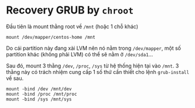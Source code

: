 # Recovery GRUB by `chroot`

Đầu tiên là mount thằng root về `/mnt` (hoặc 1 chỗ khác)

    mount /dev/mapper/centos-home /mnt

Do cái partition này đang xài LVM nên nó nằm trong `/dev/mapper`, một số partition khác (không phải LVM) có thể sẽ nằm ở `/dev/sda1`...

Sau đó, mount 3 thằng `/dev`, `/proc`, `/sys` từ hệ thống hiện tại vào `/mnt`. 3 thằng này có trách nhiệm cung cấp 1 số thứ cần thiết cho lệnh `grub-install` về sau.

    mount -bind /dev /mnt/dev
    mount -bind /proc /mnt/proc
    mount -bind /sys /mnt/sys
